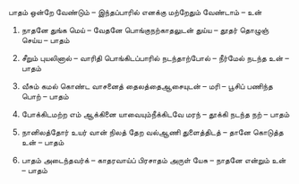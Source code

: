 
பாதம் ஒன்றே வேண்டும் – இந்தப்பாரில் எனக்கு மற்றேதும் வேண்டாம் – உன்

1. நாதனே துங்க மெய் – வேதனே பொங்குநற்காதலுடன் துய்ய – தூதர் தொழுஞ் செய்ய – பாதம்

2. சீறும் புயலினால் – வாரிதி பொங்கிடப்பாரில் நடந்தாற்போல் – நீர்மேல் நடந்த உன் – பாதம்

3. வீசும் கமல் கொண்ட வாசனைத் தைலத்தைஆசையுடன் – மரி – பூசிப் பணிந்த பொற் – பாதம்

4. போக்கிடமற்ற எம் ஆக்கினை யாவையும்நீக்கிடவே மரந் – தூக்கி நடந்த நற் – பாதம்

5. நானிலத்தோர் உயர் வான் நிலத் தேற வல்ஆணி துளைத்திடத் – தானே கொடுத்த உன் – பாதம்

6. பாதம் அடைந்தவர்க் – காதரவாய்ப் பிரசாதம் அருள் யேசு – நாதனே என்றும் உன் – பாதம்


